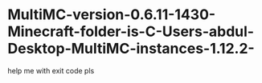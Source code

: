 # MultiMC-version-0.6.11-1430-Minecraft-folder-is-C-Users-abdul-Desktop-MultiMC-instances-1.12.2-
help me with exit code pls
